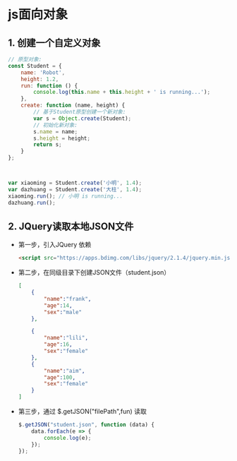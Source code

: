 # js面向对象

## 1. 创建一个自定义对象

```js
// 原型对象:
const Student = {
    name: 'Robot',
    height: 1.2,
    run: function () {
        console.log(this.name + this.height + ' is running...');
    },
    create: function (name, height) {
        // 基于Student原型创建一个新对象:
        var s = Object.create(Student);
        // 初始化新对象:
        s.name = name;
        s.height = height;
        return s;
    }
};



var xiaoming = Student.create('小明', 1.4);
var dazhuang = Student.create('大柱', 1.4);
xiaoming.run(); // 小明 is running...
dazhuang.run();

```

## 2. JQuery读取本地JSON文件

*   第一步，引入JQuery 依赖

    ```html
    <script src="https://apps.bdimg.com/libs/jquery/2.1.4/jquery.min.js"></script>
    ```

*   第二步，在同级目录下创建JSON文件（student.json）

    ```JSON
    [
        {
            "name":"frank",
            "age":14,
            "sex":"male"
        },
    
        {
            "name":"lili",
            "age":16,
            "sex":"female"
        },
        {
            "name":"aim",
            "age":100,
            "sex":"female"
        }
    ]
    ```

*   第三步，通过 $.getJSON("filePath",fun) 读取

    ```js
    $.getJSON("student.json", function (data) {
        data.forEach(e => {
            console.log(e);
        });
    });
    ```

    